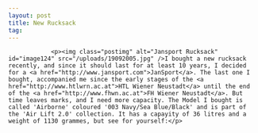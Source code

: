 ```yaml
---
layout: post
title: New Rucksack
tag: 
---
```



                <p><img class="postimg" alt="Jansport Rucksack" id="image124" src="/uploads/19092005.jpg" />I bought a new rucksack recently, and since it should last for at least 10 years, I decided for a <a href="http://www.jansport.com">JanSport</a>. The last one I bought, accompanied me since the early stages of the <a href="http://www.htlwrn.ac.at">HTL Wiener Neustadt</a> until the end of the <a href="http://www.fhwn.ac.at">FH Wiener Neustadt</a>. But time leaves marks, and I need more capacity. The Model I bought is called 'Airborne' coloured '003 Navy/Sea Blue/Black' and is part of the 'Air Lift 2.0' collection. It has a capayity of 36 litres and a weight of 1130 grammes, but see for yourself:</p>
            
